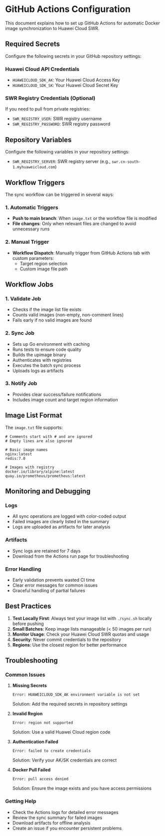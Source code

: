 # GitHub Actions Configuration

This document explains how to set up GitHub Actions for automatic Docker image synchronization to Huawei Cloud SWR.

## Required Secrets

Configure the following secrets in your GitHub repository settings:

### Huawei Cloud API Credentials
- `HUAWEICLOUD_SDK_AK`: Your Huawei Cloud Access Key
- `HUAWEICLOUD_SDK_SK`: Your Huawei Cloud Secret Key

### SWR Registry Credentials (Optional)
If you need to pull from private registries:
- `SWR_REGISTRY_USER`: SWR registry username
- `SWR_REGISTRY_PASSWORD`: SWR registry password

## Repository Variables

Configure the following variables in your repository settings:

- `SWR_REGISTRY_SERVER`: SWR registry server (e.g., `swr.cn-south-1.myhuaweicloud.com`)

## Workflow Triggers

The sync workflow can be triggered in several ways:

### 1. Automatic Triggers
- **Push to main branch**: When `image.txt` or the workflow file is modified
- **File changes**: Only when relevant files are changed to avoid unnecessary runs

### 2. Manual Trigger
- **Workflow Dispatch**: Manually trigger from GitHub Actions tab with custom parameters:
  - Target region selection
  - Custom image file path

## Workflow Jobs

### 1. Validate Job
- Checks if the image list file exists
- Counts valid images (non-empty, non-comment lines)
- Fails early if no valid images are found

### 2. Sync Job
- Sets up Go environment with caching
- Runs tests to ensure code quality
- Builds the upimage binary
- Authenticates with registries
- Executes the batch sync process
- Uploads logs as artifacts

### 3. Notify Job
- Provides clear success/failure notifications
- Includes image count and target region information

## Image List Format

The `image.txt` file supports:

```text
# Comments start with # and are ignored
# Empty lines are also ignored

# Basic image names
nginx:latest
redis:7.0

# Images with registry
docker.io/library/alpine:latest
quay.io/prometheus/prometheus:latest
```

## Monitoring and Debugging

### Logs
- All sync operations are logged with color-coded output
- Failed images are clearly listed in the summary
- Logs are uploaded as artifacts for later analysis

### Artifacts
- Sync logs are retained for 7 days
- Download from the Actions run page for troubleshooting

### Error Handling
- Early validation prevents wasted CI time
- Clear error messages for common issues
- Graceful handling of partial failures

## Best Practices

1. **Test Locally First**: Always test your image list with `./sync.sh` locally before pushing
2. **Small Batches**: Keep image lists manageable (< 50 images per run)
3. **Monitor Usage**: Check your Huawei Cloud SWR quotas and usage
4. **Security**: Never commit credentials to the repository
5. **Regions**: Use the closest region for better performance

## Troubleshooting

### Common Issues

1. **Missing Secrets**
   ```
   Error: HUAWEICLOUD_SDK_AK environment variable is not set
   ```
   Solution: Add the required secrets in repository settings

2. **Invalid Region**
   ```
   Error: region not supported
   ```
   Solution: Use a valid Huawei Cloud region code

3. **Authentication Failed**
   ```
   Error: failed to create credentials
   ```
   Solution: Verify your AK/SK credentials are correct

4. **Docker Pull Failed**
   ```
   Error: pull access denied
   ```
   Solution: Ensure the image exists and you have access permissions

### Getting Help

- Check the Actions logs for detailed error messages
- Review the sync summary for failed images
- Download artifacts for offline analysis
- Create an issue if you encounter persistent problems
